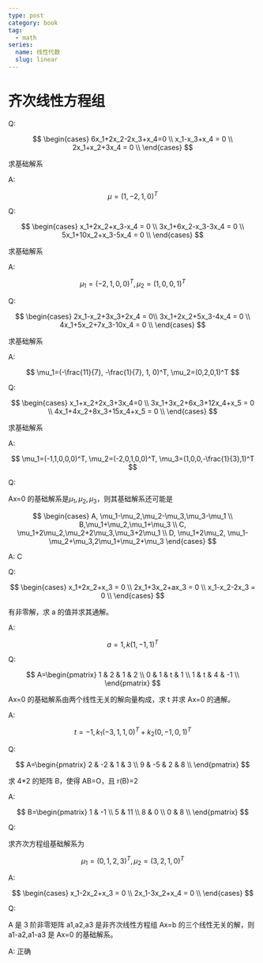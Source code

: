 ```yaml
---
type: post
category: book
tag:
  - math
series:
  name: 线性代数
  slug: linear
---
```


# 齐次线性方程组

Q:

$$
\begin{cases}
    6x_1+2x_2-2x_3+x_4=0 \\
    x_1-x_3+x_4 = 0 \\
    2x_1+x_2+3x_4 = 0 \\
\end{cases}
$$

求基础解系

A:

$$
\mu=(1,-2,1,0)^T
$$

Q:

$$
\begin{cases}
    x_1+2x_2+x_3-x_4 = 0 \\
    3x_1+6x_2-x_3-3x_4 = 0 \\
    5x_1+10x_2+x_3-5x_4 = 0 \\
\end{cases}
$$

求基础解系

A:

$$
\mu_1=(-2,1,0,0)^T,
\mu_2=(1,0,0,1)^T
$$

Q:

$$
\begin{cases}
    2x_1-x_2+3x_3+2x_4 = 0\\
    3x_1+2x_2+5x_3-4x_4 = 0 \\
    4x_1+5x_2+7x_3-10x_4 = 0 \\
\end{cases}
$$

求基础解系

A:

$$
\mu_1=(-\frac{11}{7}, -\frac{1}{7}, 1, 0)^T,
\mu_2=(0,2,0,1)^T
$$

Q:

$$
\begin{cases}
    x_1+x_2+2x_3+3x_4=0 \\
    3x_1+3x_2+6x_3+12x_4+x_5 = 0 \\
    4x_1+4x_2+8x_3+15x_4+x_5 = 0 \\
\end{cases}
$$

求基础解系

A:

$$
\mu_1=(-1,1,0,0,0)^T,
\mu_2=(-2,0,1,0,0)^T,
\mu_3=(1,0,0,-\frac{1}{3},1)^T
$$

Q:

Ax=0 的基础解系是$\mu_1,\mu_2,\mu_3$，则其基础解系还可能是

$$
\begin{cases}
    A, \mu_1-\mu_2,\mu_2-\mu_3,\mu_3-\mu_1 \\
    B,\mu_1+\mu_2,\mu_1+\mu_3 \\
    C, \mu_1+2\mu_2,\mu_2+2\mu_3,\mu_3+2\mu_1 \\
    D, \mu_1+2\mu_2, \mu_1-\mu_2+\mu_3,2\mu_1+\mu_2+\mu_3
\end{cases}
$$

A: C

Q:

$$
\begin{cases}
    x_1+2x_2+x_3 = 0 \\
    2x_1+3x_2+ax_3 = 0 \\
    x_1-x_2-2x_3 = 0 \\
\end{cases}
$$

有非零解，求 a 的值并求其通解。

A:

$$
a=1,k(1,-1,1)^T
$$

Q:

$$
A=\begin{pmatrix}
    1 & 2 & 1 & 2 \\
    0 & 1 & t & 1 \\
    1 & t & 4 & -1 \\
\end{pmatrix}
$$

Ax=0 的基础解系由两个线性无关的解向量构成，求 t 并求 Ax=0 的通解。

A:

$$
t=-1,k_1(-3,1,1,0)^T+k_2(0,-1,0,1)^T
$$

Q:

$$
A=\begin{pmatrix}
    2 & -2 & 1 & 3 \\
    9 & -5 & 2 & 8 \\
\end{pmatrix}
$$

求 4\*2 的矩阵 B，使得 AB=O，且 r(B)=2

A:

$$
B=\begin{pmatrix}
    1 & -1 \\
    5 & 11 \\
    8 & 0 \\
    0 & 8 \\
\end{pmatrix}
$$

Q:

求齐次方程组基础解系为

$$
\mu_1=(0,1,2,3)^T,
\mu_2=(3,2,1,0)^T
$$

A:

$$
\begin{cases}
    x_1-2x_2+x_3 = 0 \\
    2x_1-3x_2+x_4 = 0 \\
\end{cases}
$$

Q:

A 是 3 阶非零矩阵 a1,a2,a3 是非齐次线性方程组 Ax=b 的三个线性无关的解，则 a1-a2,a1-a3 是 Ax=0 的基础解系。

A: 正确
